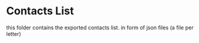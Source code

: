 # Contacts List
this folder contains the exported contacts list. in form of json files (a file per letter)